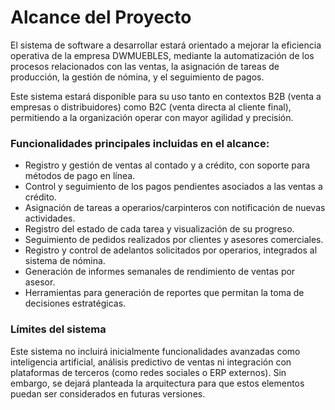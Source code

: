 # Alcance del Proyecto

El sistema de software a desarrollar estará orientado a mejorar la eficiencia operativa de la empresa DWMUEBLES, mediante la automatización de los procesos relacionados con las ventas, la asignación de tareas de producción, la gestión de nómina, y el seguimiento de pagos.

Este sistema estará disponible para su uso tanto en contextos B2B (venta a empresas o distribuidores) como B2C (venta directa al cliente final), permitiendo a la organización operar con mayor agilidad y precisión.

### Funcionalidades principales incluidas en el alcance:

- Registro y gestión de ventas al contado y a crédito, con soporte para métodos de pago en línea.
- Control y seguimiento de los pagos pendientes asociados a las ventas a crédito.
- Asignación de tareas a operarios/carpinteros con notificación de nuevas actividades.
- Registro del estado de cada tarea y visualización de su progreso.
- Seguimiento de pedidos realizados por clientes y asesores comerciales.
- Registro y control de adelantos solicitados por operarios, integrados al sistema de nómina.
- Generación de informes semanales de rendimiento de ventas por asesor.
- Herramientas para generación de reportes que permitan la toma de decisiones estratégicas.

### Límites del sistema

Este sistema no incluirá inicialmente funcionalidades avanzadas como inteligencia artificial, análisis predictivo de ventas ni integración con plataformas de terceros (como redes sociales o ERP externos). Sin embargo, se dejará planteada la arquitectura para que estos elementos puedan ser considerados en futuras versiones.

